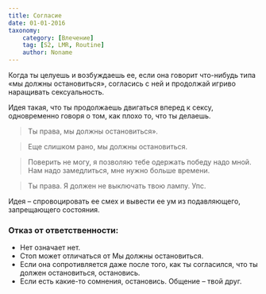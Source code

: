 ```yaml
---
title: Согласие
date: 01-01-2016
taxonomy:
    category: [Влечение]
	tag: [S2, LMR, Routine]
	author: Noname
---
```


Когда ты целуешь и возбуждаешь ее, если она говорит что-нибудь типа «мы должны остановиться», согласись с ней и продолжай игриво наращивать сексуальность.

Идея такая, что ты продолжаешь двигаться вперед к сексу, одновременно говоря о том, как плохо то, что  ты делаешь.

> Ты права, мы должны остановиться».

> Еще слишком рано, мы должны остановиться.

> Поверить не могу, я позволяю тебе одержать победу надо мной. Нам надо замедлиться, мне нужно больше времени.

> Ты права. Я должен не выключать твою лампу. Упс.

Идея – спровоцировать ее смех и вывести ее ум из подавляющего, запрещающего состояния.

### Отказ от ответственности:

* Нет означает нет.
* Стоп может отличаться от Мы должны остановиться.
* Если она сопротивляется даже после того, как ты согласился, что ты должен остановиться, остановись.
* Если есть какие-то сомнения, остановись. Общение – твой друг.
